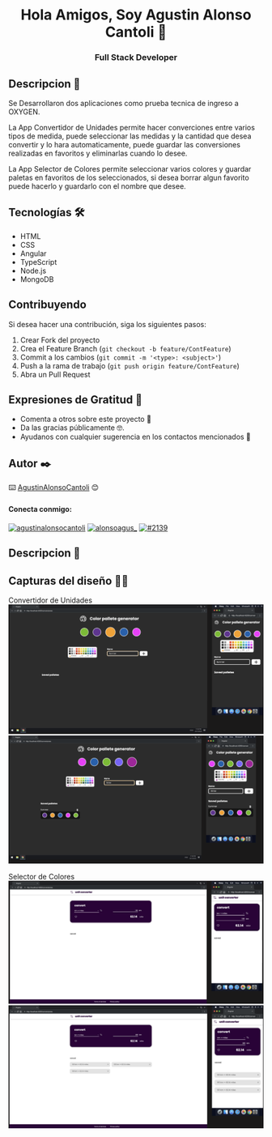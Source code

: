<h1 align="center">Hola Amigos, Soy Agustin Alonso Cantoli 👋</h1>

<h3 align="center">Full Stack Developer</h3>

## Descripcion 📖

Se Desarrollaron dos aplicaciones como prueba tecnica de ingreso a OXYGEN.

La App Convertidor de Unidades permite hacer converciones entre varios tipos de medida, puede seleccionar las medidas y la cantidad que desea convertir y lo hara automaticamente, puede guardar las conversiones realizadas en favoritos y eliminarlas cuando lo desee.

La App Selector de Colores permite seleccionar varios colores y guardar paletas en favoritos de los seleccionados, si desea borrar algun favorito puede hacerlo y guardarlo con el nombre que desee.

## Tecnologías 🛠️

- HTML
- CSS
- Angular
- TypeScript
- Node.js
- MongoDB

## Contribuyendo

Si desea hacer una contribución, siga los siguientes pasos:
1. Crear Fork del proyecto
2. Crea el Feature Branch (`git checkout -b feature/ContFeature`)
3. Commit a los cambios (`git commit -m '<type>: <subject>'`)
4. Push a la rama de trabajo (`git push origin feature/ContFeature`)
5. Abra un Pull Request

## Expresiones de Gratitud 🎁

* Comenta a otros sobre este proyecto 📢 
* Da las gracias públicamente 🤓.
* Ayudanos con cualquier sugerencia en los contactos mencionados 📢

## Autor ✒️

⌨️ [AgustinAlonsoCantoli](https://github.com/agustinalonsocantoli) 😊

<h4 align="left">Conecta conmigo:</h4>
<p align="left">
<a href="https://linkedin.com/in/agustinalonsocantoli" target="blank"><img align="center" src="https://raw.githubusercontent.com/rahuldkjain/github-profile-readme-generator/master/src/images/icons/Social/linked-in-alt.svg" alt="agustinalonsocantoli" height="30" width="40" /></a>
<a href="https://instagram.com/alonsoagus_" target="blank"><img align="center" src="https://raw.githubusercontent.com/rahuldkjain/github-profile-readme-generator/master/src/images/icons/Social/instagram.svg" alt="alonsoagus_" height="30" width="40" /></a>
<a href="https://discord.gg/#2139" target="blank"><img align="center" src="https://raw.githubusercontent.com/rahuldkjain/github-profile-readme-generator/master/src/images/icons/Social/discord.svg" alt="#2139" height="30" width="40" /></a>
</p>

## Descripcion 📖





## Capturas del diseño 👨‍💻

Convertidor de Unidades
![Image text](https://github.com/agustinalonsocantoli/OXYGEN/blob/main/ImgApps/SelectorColores1.png)
![Image text](https://github.com/agustinalonsocantoli/OXYGEN/blob/main/ImgApps/SelectorColores2.png)

Selector de Colores
![Image text](https://github.com/agustinalonsocantoli/OXYGEN/blob/main/ImgApps/ConvertidorUnidades1.png)
![Image text](https://github.com/agustinalonsocantoli/OXYGEN/blob/main/ImgApps/ConvertidorUnidades2.png)
